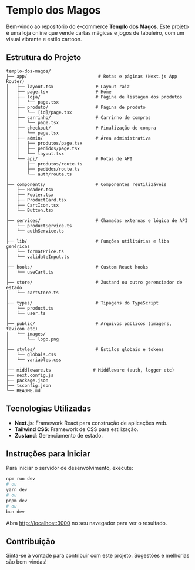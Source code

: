 # Templo dos Magos

Bem-vindo ao repositório do e-commerce **Templo dos Magos**. Este projeto é uma loja online que vende cartas mágicas e jogos de tabuleiro, com um visual vibrante e estilo cartoon.

## Estrutura do Projeto

```
templo-dos-magos/
├── app/                           # Rotas e páginas (Next.js App Router)
│   ├── layout.tsx                # Layout raiz
│   ├── page.tsx                  # Home
│   ├── loja/                     # Página de listagem dos produtos
│   │   └── page.tsx
│   ├── produto/                  # Página de produto
│   │   └── [id]/page.tsx
│   ├── carrinho/                 # Carrinho de compras
│   │   └── page.tsx
│   ├── checkout/                 # Finalização de compra
│   │   └── page.tsx
│   ├── admin/                    # Área administrativa
│   │   ├── produtos/page.tsx
│   │   ├── pedidos/page.tsx
│   │   └── layout.tsx
│   └── api/                      # Rotas de API
│       ├── produtos/route.ts
│       ├── pedidos/route.ts
│       └── auth/route.ts
│
├── components/                   # Componentes reutilizáveis
│   ├── Header.tsx
│   ├── Footer.tsx
│   ├── ProductCard.tsx
│   ├── CartIcon.tsx
│   └── Button.tsx
│
├── services/                     # Chamadas externas e lógica de API
│   └── productService.ts
│   └── authService.ts
│
├── lib/                          # Funções utilitárias e libs genéricas
│   └── formatPrice.ts
│   └── validateInput.ts
│
├── hooks/                        # Custom React hooks
│   └── useCart.ts
│
├── store/                        # Zustand ou outro gerenciador de estado
│   └── cartStore.ts
│
├── types/                        # Tipagens do TypeScript
│   └── product.ts
│   └── user.ts
│
├── public/                       # Arquivos públicos (imagens, favicon etc)
│   └── images/
│       └── logo.png
│
├── styles/                       # Estilos globais e tokens
│   └── globals.css
│   └── variables.css
│
├── middleware.ts                # Middleware (auth, logger etc)
├── next.config.js
├── package.json
├── tsconfig.json
└── README.md
```

## Tecnologias Utilizadas

- **Next.js**: Framework React para construção de aplicações web.
- **Tailwind CSS**: Framework de CSS para estilização.
- **Zustand**: Gerenciamento de estado.

## Instruções para Iniciar

Para iniciar o servidor de desenvolvimento, execute:

```bash
npm run dev
# ou
yarn dev
# ou
pnpm dev
# ou
bun dev
```

Abra [http://localhost:3000](http://localhost:3000) no seu navegador para ver o resultado.

## Contribuição

Sinta-se à vontade para contribuir com este projeto. Sugestões e melhorias são bem-vindas!
